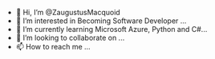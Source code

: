 - 👋 Hi, I’m @ZaugustusMacquoid
- 👀 I’m interested in Becoming Software Developer ...
- 🌱 I’m currently learning Microsoft Azure, Python and C#...
- 💞️ I’m looking to collaborate on ...
- 📫 How to reach me ...

<!---
ZaugustusMacquoid/ZaugustusMacquoid is a ✨ special ✨ repository because its `README.md` (this file) appears on your GitHub profile.
You can click the Preview link to take a look at your changes.
--->
